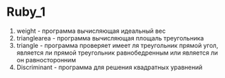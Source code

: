 # Ruby_1
1. weight - программа вычисляющая идеальный вес
2. trianglearea - программа вычисляющая площаль треугольника
3. triangle - программа проверяет имеет ля треугольник прямой угол, является ли прямой треугольник равнобедренным или является ли он равносторонним
4. Discriminant - программа для решения квадратных уравнений
